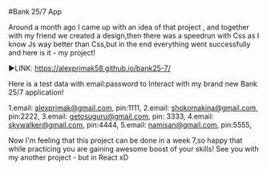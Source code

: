 ﻿#Bank 25/7 App

Around a month ago I came up with an idea of that project , and together with my friend we created a design,then there was a speedrun with Css as I know Js way better than Css,but in the end everything went successfully and here is it - my project!

▶️LINK: https://alexprimak58.github.io/bank25-7/

Here is a test data with email:password to Interact with my brand new Bank 25/7 application!

1.email: alexprimak@gmail.com, pin:1111,
2.email: shokomakina@gmail.com, pin:2222,
3.email: getosuguru@gmail.com, pin: 3333,
4.email: skywalker@gmail.com, pin:4444,
5.email: namisan@gmail.com, pin:5555,

Now I'm feeling that this project can be done in a week 7,so happy that while practicing you are gaining awesome boost of your skills! 
See you with my another project - but in React xD

